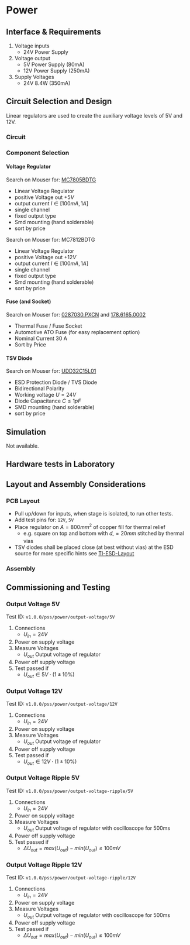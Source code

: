 # Power

## Interface & Requirements

1. Voltage inputs
    - 24V Power Supply
2. Voltage output
    - 5V Power Supply (80mA)
    - 12V Power Supply (250mA)
3. Supply Voltages
    - 24V 8.4W (350mA)

## Circuit Selection and Design

Linear regulators are used to create the auxiliary voltage levels of 5V and
12V.

### Circuit

### Component Selection

#### Voltage Regulator

Search on Mouser for: [MC7805BDTG](https://mou.sr/4eRkZ1s)

- Linear Voltage Regulator
- positive Voltage out $+5V$
- output current $I \in [100mA, 1A]$
- single channel
- fixed output type
- Smd mounting (hand solderable)
- sort by price

Search on Mouser for: MC7812BDTG

- Linear Voltage Regulator
- positive Voltage out $+12V$
- output current $I \in [100mA, 1A]$
- single channel
- fixed output type
- Smd mounting (hand solderable)
- sort by price

#### Fuse (and Socket)

Search on Mouser for: [0287030.PXCN](https://mou.sr/4g1gvqn) and
[178.6165.0002](https://mou.sr/41i6eSk)

- Thermal Fuse / Fuse Socket
- Automotive ATO Fuse (for easy replacement option)
- Nominal Current 30 A
- Sort by Price

#### TSV Diode

Search on Mouser for: [UDD32C15L01](https://mou.sr/49jd2AR)

- ESD Protection Diode / TVS Diode
- Bidirectional Polarity
- Working voltage $U = 24V$
- Diode Capacitance $C \leq 1pF$
- SMD mounting (hand solderable)
- sort by price

## Simulation

Not available.

## Hardware tests in Laboratory

## Layout and Assembly Considerations

### PCB Layout

- Pull up/down for inputs, when stage is isolated, to run other tests.
- Add test pins for: `12V`, `5V`
- Place regulator on $A=800mm^2$ of copper fill for thermal relief
    - e.g. square on top and bottom with $d_\square = 20mm$ stitched by thermal
    vias
- TSV diodes shall be placed close (at best without vias) at the ESD source for
more specific hints see
[TI-ESD-Layout](https://www.ti.com/lit/an/slva680a/slva680a.pdf?ts=1732384419368)

### Assembly

## Commissioning and Testing

### Output Voltage 5V

Test ID: `v1.0.0/pss/power/output-voltage/5V`

1. Connections
    - $U_{in} = 24V$
2. Power on supply voltage
3. Measure Voltages
    - $U_{out}$ Output voltage of regulator
4. Power off supply voltage
5. Test passed if
    - $U_{out} \in 5V \cdot (1 \pm 10\%)$

### Output Voltage 12V

Test ID: `v1.0.0/pss/power/output-voltage/12V`

1. Connections
    - $U_{in} = 24V$
2. Power on supply voltage
3. Measure Voltages
    - $U_{out}$ Output voltage of regulator
4. Power off supply voltage
5. Test passed if
    - $U_{out} \in 12V \cdot (1 \pm 10\%)$

### Output Voltage Ripple 5V

Test ID: `v1.0.0/pss/power/output-voltage-ripple/5V`

1. Connections
    - $U_{in} = 24V$
2. Power on supply voltage
3. Measure Voltages
    - $U_{out}$ Output voltage of regulator with oscilloscope for 500ms
4. Power off supply voltage
5. Test passed if
    - $\Delta U_{out} = max(U_{out}) - min(U_{out}) \leq 100mV$

### Output Voltage Ripple 12V

Test ID: `v1.0.0/pss/power/output-voltage-ripple/12V`

1. Connections
    - $U_{in} = 24V$
2. Power on supply voltage
3. Measure Voltages
    - $U_{out}$ Output voltage of regulator with oscilloscope for 500ms
4. Power off supply voltage
5. Test passed if
    - $\Delta U_{out} = max(U_{out}) - min(U_{out}) \leq 100mV$
